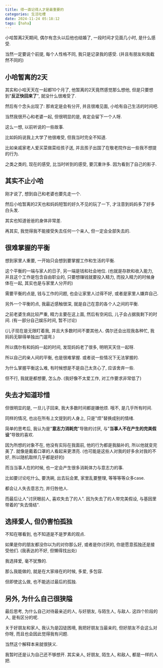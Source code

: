 ```yaml
---
title: 得一直记得人才是最重要的
categories: 生活吐槽
date: 2024-11-24 05:18:12
tags: [haha]
---
```

小哈暂离2天期间, 偶尔有念头以后他也结婚了, 一段时间才见面几小时, 是什么感受.

当然一定要说个前提, 每个人性格不同, 我只是记录我的感受. (并且有朋友和我截然不同的)

<!--more-->

## 小哈暂离的2天

其实和小哈天天在一起都10个月了, 他暂离的2天竟然感觉那么想他, 但是只要想到"**反正快回来了**", 就没什么很难受了.

然后有个念头出现了: 那肯定是会有分开, 并且很难见面, 小哈有自己生活的时间吧.

当然我很开心和老婆一起, 但很明显的是, 肯定会留下一个人呀.

这么一想, 以前听说的一些故事.

比如妈妈说我上大学了他很难受, 但我当时完全不知道.

比如亲戚家老人爱买菜做菜给孩子送, 并且孩子出国了在敬老院作出一些我不想提的行为.

之类之类的, 现在的感受, 比当时听到的感受, 要沉重许多. 因为看到了自己的影子.

## 其实不止小哈

刚才说了, 想到自己和老婆也要先走一个.

然后小哈暂离的2天也和妈妈短暂的好久不见的玩了一下, 才注意到妈妈多了好多白头发.

其实也知道爸爸的身体非常差.

再其实, 我觉得我不能接受失去任何一个亲人, 但一定会全部失去的.

## 很难掌握的平衡

想到家里人重要, 一开始只会想到要掌握工作和生活的平衡.

这个平衡的一端与家人的日子, 另一端是钱和社会地位. (也就是存款和收入能力, 并且这个工作是包含自由职业的, 只要想赚钱就要投入精力, 而投入精力的时候身体在一起, 其实也是与家里人分开的)

需要平衡的点是, 钱与工作的问题, 也会让家里人过得不好, 或者是家里人嫌弃自己.

另外一个平衡的点, 我最近感触很深, 就是自己在意的各个人之间的平衡.

之前老婆生病比较严重, 精力主要在这上面, 然后有空闲后, 儿子会占据我剩下的时间. (有一部分自己娱乐时间, 暂不讨论)

(儿子现在是无限盯着我, 并且大多数时间不要其他人. 偶尔还会出现我各种忙, 我妈妈无聊得单独出门遛弯.)

所以偶尔有和妈妈一起的时间, 发现妈妈老了很多, 明明天天住一起呀.

所以自己的亲人间的平衡, 也是很难掌握. 或者说一些情况下无法掌握的.

为什么掌握平衡这么难, 有时候想是不是自己太贪心了, 应该舍弃一些.

但不行, 我就是都想要, 怎么办. (我好像不太爱工作, 对工作要求非常低了)

## 失去才知道珍惜

但很明显的是, 一旦儿子回来, 我大多数时间都是嫌他烦. 哦不, 是几乎所有时间.

同样的情况, 也出在所有上文提到的人身上, 只是"烦"替换成别的情绪.

简单的思考后, 我认为是"**意志力消耗完**"导致的讨厌, 与"**当事人不在产生的完美假设**"导致的喜欢.

因为所想的对象不在, 他没有实际在我面前, 他的行为都是我脑补的, 所以他就变完美了. 就像是戴着口罩的人看起来更漂亮. (也可能是这些人对我的好多余对我的不好, 所以随机取样几乎都是好的)

而当当事人在的时候, 也一定会产生很多消耗体力与意志力的事.

比如要讨论吃什么, 要洗碗, 出去玩会累, 家里乱要整理, 等等等等众多case.

都会让人失去意志力, 并归咎他人.

而最后让人"讨厌眼前人, 喜欢失去了的人". 因为失去了的人带完美假设, 与基因里带着的"失去情结".

## 选择爱人, 但仍害怕孤独

不知在哪看到, 也不知道是不是罗素的观点.

如果是你的朋友都没你以为的对你那么好, 或者是你讨厌的, 你是愿意孤独还是接受他们. (我表达的不好, 但懒得找出处)

我选择爱, 毫不犹豫的.

那么我能做的, 就是在大家缘在的时候, 多爱, 多包容.

但即使这么做, 也不能逃过最后的孤独.

## 另外, 为什么自己很狭隘

最后思考, 为什么自己对待最亲近的人, 与好朋友, 与陌生人, 与敌人. 这四个阶段的人, 是有区分的呢.

关于好朋友和家人, 我认为是囚徒困境, 我把好朋友当最亲的, 但好朋友不会这么对你呀, 而且也会因此觉得我有问题.

当然这个解释本来就很狭义.

我暂时还是认为自己还不够想开. 其实亲人, 好朋友, 陌生人, 和敌人, 都是一样的人把.
